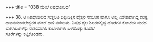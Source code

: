 +++
title = "038 ಮೇಲೆ ನಿಷಧಾಚಲದ"

+++
38. ಆ ನಿಷಧಾಚಲದ ಸುತ್ತಲೂ ದಿಕ್ಕುದಿಕ್ಕಿನ ದೈತ್ಯರ ಸಮೂಹ ಹಾಗೂ ಅಲ್ಲಿ ವಿಶೇಷವಾಗಿದ್ದ ದುಷ್ಟ ದಾನವಮಂಡಲೇಶ್ವರರ ಮೇಲೆ ಧಾಳಿ ನಡೆಯಿತು. ನಿಷಧ ಶೈಲ ಶಿಖರದಲ್ಲಿದ್ದ ದೊರೆಗಳ ಕೋಟೆಯ ಮರದ ಬಾಗಿಗಿಲುಗಳನ್ನು ರಾಶಿಯಾಗಿಸಿ ಕಾಲಾಳುಗಳು ಒಳಹೊಕ್ಕು ಕೂಡಲೆ   
ಸೂರೆಗಳನ್ನು ಕಟ್ಟಿಕೊಂಡರು.